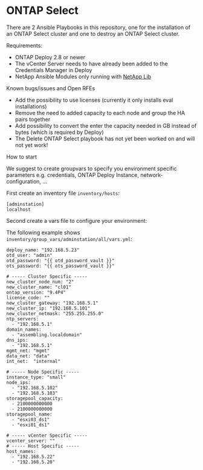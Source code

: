 # ONTAP Select

There are 2 Ansible Playbooks in this repository, one for the installation of an ONTAP Select cluster and one to destroy an ONTAP Select cluster.

Requirements:
- ONTAP Deploy 2.8 or newer
- The vCenter Server needs to have already been added to the Credentials Manager in Deploy
- NetApp Ansible Modules only running with [NetApp Lib](https://pypi.org/project/netapp-lib/)

Known bugs/issues and Open RFEs

- Add the possibility to use licenses (currently it only installs eval installations)
- Remove the need to added capacity to each node and group the HA pairs together
- Add possibility to convert the enter the capacity needed in GB instead of bytes (which is required by Deploy)
- The Delete ONTAP Select playbook has not yet been worked on and will not yet work!

How to start

We suggest to create groupvars to specify you environment specific parameters e.g. credentials, ONTAP Deploy Instance, network-configuration, ...

First create an inventory file `inventory/hosts`:
```
[adminstation]
localhost
```

Second create a vars file to configure your environment:

The following example shows `inventory/group_vars/adminstation/all/vars.yml`:

```
deploy_name: "192.168.5.23"
otd_user: "admin"
otd_password: "{{ otd_password_vault }}"
ots_password: "{{ ots_password_vault }}"

# ----- Cluster Specific -----
new_cluster_node_num: "2"
new_cluster_name: "cl01"
ontap_version: "9.4P4"
license_code: ""
new_cluster_gateway: "192.168.5.1"
new_cluster_ip: "192.168.5.101"
new_cluster_netmask: "255.255.255.0"
ntp_servers:
  - "192.168.5.1"
domain_names:
  - "assembling.localdomain"
dns_ips:
  - "192.168.5.1"
mgmt_net: "mgmt"
data_net: "data"
int_net:  "internal"

# ----- Node Specific -----
instance_type: "small"
node_ips:
  - "192.168.5.102"
  - "192.168.5.103"
storagepool_capacity:
  - 2100000000000
  - 2100000000000
storagepool_name:
  - "esxi03_ds1"
  - "esxi01_ds1"

# ----- vCenter Specific -----
vcenter_server: ""
# ----- Host Specific -----
host_names:
  - "192.168.5.22"
  - "192.168.5.20"
```
